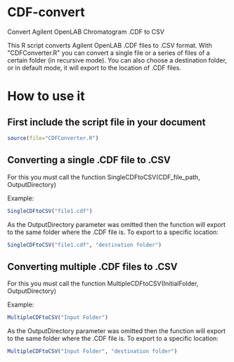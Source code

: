 # CDF-convert
Convert Agilent OpenLAB Chromatogram .CDF to CSV

This R script converts Agilent OpenLAB .CDF files to .CSV format.
With "CDFConverter.R" you can convert a single file or a series of files of a certain folder (in recursive mode).
You can also choose a destination folder, or in default mode, it will export to the location of .CDF files.

# How to use it

## First include the script file in your document
```R
source(file="CDFConverter.R")
```

## Converting a single .CDF file to .CSV
For this you must call the function SingleCDFtoCSV(CDF_file_path, OutputDirectory)

Example:
```R
SingleCDFtoCSV("file1.cdf")
```
As the OutputDirectory parameter was omitted then the function will export to the same folder where the .CDF file is.
To export to a specific location:
```R
SingleCDFtoCSV("file1.cdf", "destination folder")
```

## Converting multiple .CDF files to .CSV
For this you must call the function MultipleCDFtoCSV(InitialFolder, OutputDirectory)

Example:
```R
MultipleCDFtoCSV("Input Folder")
```
As the OutputDirectory parameter was omitted then the function will export to the same folder where the .CDF file is.
To export to a specific location:

```R
MultipleCDFtoCSV("Input Folder", "destination folder")
```
